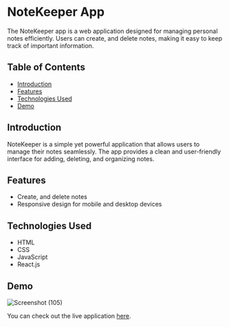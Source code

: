 # NoteKeeper App

The NoteKeeper app is a web application designed for managing personal notes efficiently. Users can create, and delete notes, making it easy to keep track of important information.

## Table of Contents

- [Introduction](#introduction)
- [Features](#features)
- [Technologies Used](#technologies-used)
- [Demo](#demo)

## Introduction

NoteKeeper is a simple yet powerful application that allows users to manage their notes seamlessly. The app provides a clean and user-friendly interface for adding, deleting, and organizing notes.

## Features

- Create, and delete notes
- Responsive design for mobile and desktop devices

## Technologies Used

- HTML
- CSS
- JavaScript
- React.js

## Demo

![Screenshot (105)](https://github.com/user-attachments/assets/7a3dc7cd-4a49-4585-b631-9402f737e1dc)


You can check out the live application [here](https://rajeev2004.github.io/noteKeeper/).

